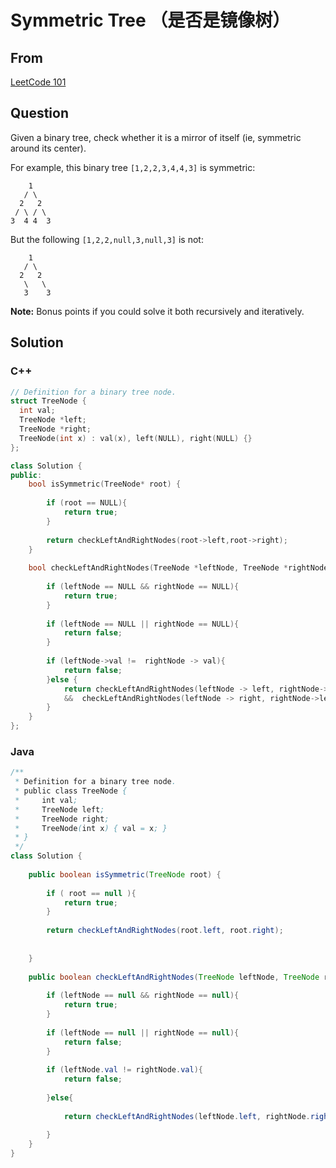 # Symmetric Tree （是否是镜像树）



## From



[LeetCode 101](https://leetcode.com/problems/symmetric-tree/description/)





## Question

Given a binary tree, check whether it is a mirror of itself (ie, symmetric around its center).

For example, this binary tree `[1,2,2,3,4,4,3]` is symmetric:

```
    1
   / \
  2   2
 / \ / \
3  4 4  3

```

But the following `[1,2,2,null,3,null,3]` is not:

```
    1
   / \
  2   2
   \   \
   3    3

```

**Note:**
Bonus points if you could solve it both recursively and iteratively.



## Solution  



### C++

```c++
// Definition for a binary tree node.
struct TreeNode {
  int val;
  TreeNode *left;
  TreeNode *right;
  TreeNode(int x) : val(x), left(NULL), right(NULL) {}
};

class Solution {
public:
    bool isSymmetric(TreeNode* root) {
        
        if (root == NULL){
            return true;
        }
        
        return checkLeftAndRightNodes(root->left,root->right);
    }
    
    bool checkLeftAndRightNodes(TreeNode *leftNode, TreeNode *rightNode){
        
        if (leftNode == NULL && rightNode == NULL){
            return true;
        }
        
        if (leftNode == NULL || rightNode == NULL){
            return false;
        }
        
        if (leftNode->val !=  rightNode -> val){
            return false;
        }else {
            return checkLeftAndRightNodes(leftNode -> left, rightNode->right)
            &&  checkLeftAndRightNodes(leftNode -> right, rightNode->left);
        }
    }
};

```



### Java

```java
/**
 * Definition for a binary tree node.
 * public class TreeNode {
 *     int val;
 *     TreeNode left;
 *     TreeNode right;
 *     TreeNode(int x) { val = x; }
 * }
 */
class Solution {
    
    public boolean isSymmetric(TreeNode root) {
        
        if ( root == null ){
            return true;
        }
        
        return checkLeftAndRightNodes(root.left, root.right);
        
        
    }
    
    public boolean checkLeftAndRightNodes(TreeNode leftNode, TreeNode rightNode){
        
        if (leftNode == null && rightNode == null){
            return true;
        }
        
        if (leftNode == null || rightNode == null){
            return false;
        }
        
        if (leftNode.val != rightNode.val){
            return false;
            
        }else{
            
            return checkLeftAndRightNodes(leftNode.left, rightNode.right) &&  checkLeftAndRightNodes(leftNode.right,rightNode.left);
            
        }
    }
}
```



